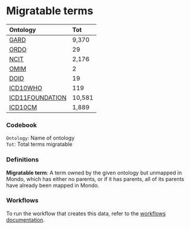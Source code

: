 # Migratable terms
| Ontology                                        | Tot    |
|:------------------------------------------------|:-------|
| [GARD](./migrate_gard.md)                       | 9,370  |
| [ORDO](./migrate_ordo.md)                       | 29     |
| [NCIT](./migrate_ncit.md)                       | 2,176  |
| [OMIM](./migrate_omim.md)                       | 2      |
| [DOID](./migrate_doid.md)                       | 19     |
| [ICD10WHO](./migrate_icd10who.md)               | 119    |
| [ICD11FOUNDATION](./migrate_icd11foundation.md) | 10,581 |
| [ICD10CM](./migrate_icd10cm.md)                 | 1,889  |

### Codebook
`Ontology`: Name of ontology    
`Tot`: Total terms migratable

### Definitions
**Migratable term**: A term owned by the given ontology but unmapped in Mondo, which has either no parents, or if it has 
parents, all of its parents have already been mapped in Mondo.

### Workflows
To run the workflow that creates this data, refer to the [workflows documentation](../developer/workflows.md).